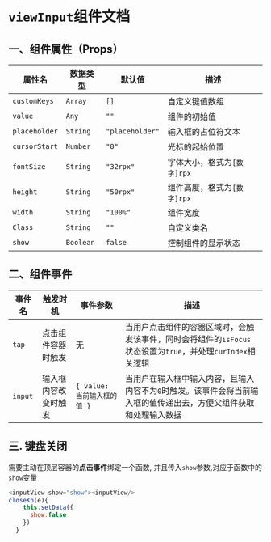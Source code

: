 # `viewInput`组件文档

## 一、组件属性（Props）

| 属性名        | 数据类型  | 默认值          | 描述                        |
| ------------- | --------- | --------------- | --------------------------- |
| `customKeys`  | `Array`   | `[]`            | 自定义键值数组              |
| `value`       | `Any`     | `""`            | 组件的初始值                |
| `placeholder` | `String`  | `"placeholder"` | 输入框的占位符文本          |
| `cursorStart` | `Number`  | `"0"`           | 光标的起始位置              |
| `fontSize`    | `String`  | `"32rpx"`       | 字体大小，格式为`[数字]rpx` |
| `height`      | `String`  | `"50rpx"`       | 组件高度，格式为`[数字]rpx` |
| `width`       | `String`  | `"100%"`        | 组件宽度                    |
| `Class`       | `String`  | `""`            | 自定义类名                  |
| `show`        | `Boolean` | `false`         | 控制组件的显示状态          |

## 二、组件事件

| 事件名  | 触发时机             | 事件参数                    | 描述                                                                                                              |
| ------- | -------------------- | --------------------------- | ----------------------------------------------------------------------------------------------------------------- |
| `tap`   | 点击组件容器时触发   | 无                          | 当用户点击组件的容器区域时，会触发该事件，同时会将组件的`isFocus`状态设置为`true`，并处理`curIndex`相关逻辑       |
| `input` | 输入框内容改变时触发 | `{ value: 当前输入框的值 }` | 当用户在输入框中输入内容，且输入内容不为`0`时触发。该事件会将当前输入框的值传递出去，方便父组件获取和处理输入数据 |


## 三. 键盘关闭
需要主动在顶层容器的**点击事件**绑定一个函数,
并且传入`show`参数,对应于函数中的`show`变量
```js
<inputView show="show"><inputView/>
closeKb(e){
    this.setData({
      show:false
    })
  }
  ```

